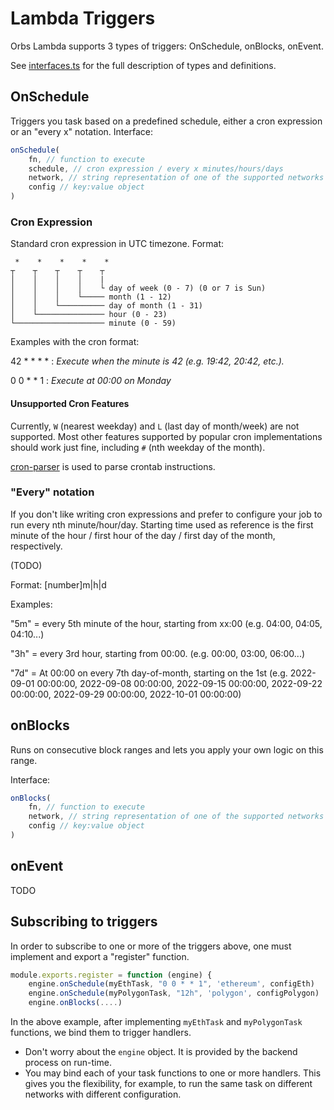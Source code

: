 # Lambda Triggers

Orbs Lambda supports 3 types of triggers: OnSchedule, onBlocks, onEvent.

See [interfaces.ts](https://github.com/orbs-network/orbs-lambda/blob/master/interfaces.ts) for the full description of types and definitions.   

## OnSchedule
Triggers you task based on a predefined schedule, either a cron expression or an "every x" notation.
Interface:
```js
onSchedule(
    fn, // function to execute
    schedule, // cron expression / every x minutes/hours/days
    network, // string representation of one of the supported networks
    config // key:value object
)
```

### Cron Expression
Standard cron expression in UTC timezone.
Format:
```
 *    *    *    *    *
┬    ┬    ┬    ┬    ┬
│    │    │    │    |
│    │    │    │    └ day of week (0 - 7) (0 or 7 is Sun)
│    │    │    └───── month (1 - 12)
│    │    └────────── day of month (1 - 31)
│    └─────────────── hour (0 - 23)
└──────────────────── minute (0 - 59)
```

Examples with the cron format:

42 * * * *
 : _Execute when the minute is 42 (e.g. 19:42, 20:42, etc.)._

0 0 * * 1 : _Execute at 00:00 on Monday_

#### Unsupported Cron Features

Currently, `W` (nearest weekday) and `L` (last day of month/week) are not supported.
Most other features supported by popular cron implementations should work just fine,
including `#` (nth weekday of the month).

[cron-parser](https://github.com/harrisiirak/cron-parser) is used to parse crontab instructions.


### "Every" notation
If you don't like writing cron expressions and prefer to configure your job to run every nth minute/hour/day.
Starting time used as reference is the first minute of the hour / first hour of the day / first day of the month, respectively.

(TODO)

Format: [number]m|h|d

Examples: 

"5m" = every 5th minute of the hour, starting from xx:00 (e.g. 04:00, 04:05, 04:10...)

"3h" = every 3rd hour, starting from 00:00. (e.g. 00:00, 03:00, 06:00...)

"7d" = At 00:00 on every 7th day-of-month, starting on the 1st (e.g. 2022-09-01 00:00:00, 2022-09-08 00:00:00, 2022-09-15 00:00:00, 2022-09-22 00:00:00, 2022-09-29 00:00:00, 2022-10-01 00:00:00)

## onBlocks
Runs on consecutive block ranges and lets you apply your own logic on this range.

Interface:
```js
onBlocks(
    fn, // function to execute
    network, // string representation of one of the supported networks
    config // key:value object
)
```

## onEvent

TODO

## Subscribing to triggers
In order to subscribe to one or more of the triggers above, one must implement and export a "register" function.

```js
module.exports.register = function (engine) {
    engine.onSchedule(myEthTask, "0 0 * * 1", 'ethereum', configEth)
    engine.onSchedule(myPolygonTask, "12h", 'polygon', configPolygon)
    engine.onBlocks(....)
```

In the above example, after implementing `myEthTask` and `myPolygonTask` functions, we bind them to trigger handlers.
- Don't worry about the `engine` object. It is provided by the backend process on run-time.
- You may bind each of your task functions to one or more handlers. This gives you the flexibility, for example, to run the same task on different networks with different configuration.